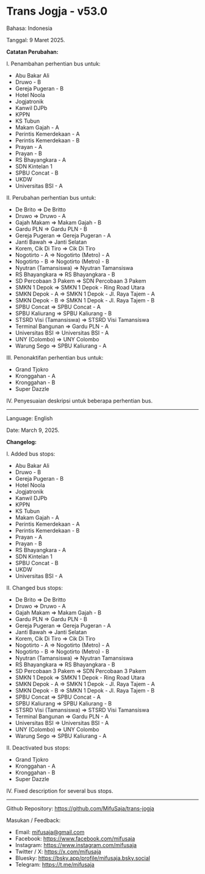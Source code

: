 # Trans Jogja - v53.0

Bahasa: Indonesia

Tanggal: 9 Maret 2025.

__Catatan Perubahan:__

I. Penambahan perhentian bus untuk:
* Abu Bakar Ali
* Druwo - B
* Gereja Pugeran - B
* Hotel Noola
* Jogjatronik
* Kanwil DJPb
* KPPN
* KS Tubun
* Makam Gajah - A
* Perintis Kemerdekaan - A
* Perintis Kemerdekaan - B
* Prayan - A
* Prayan - B
* RS Bhayangkara - A
* SDN Kintelan 1
* SPBU Concat - B
* UKDW
* Universitas BSI - A

II. Perubahan perhentian bus untuk:
* De Brito => De Britto
* Druwo => Druwo - A
* Gajah Makam => Makam Gajah - B
* Gardu PLN => Gardu PLN - B
* Gereja Pugeran => Gereja Pugeran - A
* Janti Bawah => Janti Selatan
* Korem, Cik Di Tiro => Cik Di Tiro
* Nogotirto - A => Nogotirto (Metro) - A
* Nogotirto - B => Nogotirto (Metro) - B
* Nyutran (Tamansiswa) => Nyutran Tamansiswa
* RS Bhayangkara => RS Bhayangkara - B
* SD Percobaan 3 Pakem => SDN Percobaan 3 Pakem
* SMKN 1 Depok => SMKN 1 Depok - Ring Road Utara
* SMKN Depok - A => SMKN 1 Depok - Jl. Raya Tajem - A
* SMKN Depok - B => SMKN 1 Depok - Jl. Raya Tajem - B
* SPBU Concat => SPBU Concat - A
* SPBU Kaliurang => SPBU Kaliurang - B
* STSRD Visi (Tamansiswa) => STSRD Visi Tamansiswa
* Terminal Bangunan => Gardu PLN - A
* Universitas BSI => Universitas BSI - A
* UNY (Colombo) => UNY Colombo
* Warung Sego => SPBU Kaliurang - A

III. Penonaktifan perhentian bus untuk:
* Grand Tjokro
* Kronggahan - A
* Kronggahan - B
* Super Dazzle

IV. Penyesuaian deskripsi untuk beberapa perhentian bus.

--------------------------------------------------------------

Language: English

Date: March 9, 2025.

__Changelog:__

I. Added bus stops:
* Abu Bakar Ali
* Druwo - B
* Gereja Pugeran - B
* Hotel Noola
* Jogjatronik
* Kanwil DJPb
* KPPN
* KS Tubun
* Makam Gajah - A
* Perintis Kemerdekaan - A
* Perintis Kemerdekaan - B
* Prayan - A
* Prayan - B
* RS Bhayangkara - A
* SDN Kintelan 1
* SPBU Concat - B
* UKDW
* Universitas BSI - A

II. Changed bus stops:
* De Brito => De Britto
* Druwo => Druwo - A
* Gajah Makam => Makam Gajah - B
* Gardu PLN => Gardu PLN - B
* Gereja Pugeran => Gereja Pugeran - A
* Janti Bawah => Janti Selatan
* Korem, Cik Di Tiro => Cik Di Tiro
* Nogotirto - A => Nogotirto (Metro) - A
* Nogotirto - B => Nogotirto (Metro) - B
* Nyutran (Tamansiswa) => Nyutran Tamansiswa
* RS Bhayangkara => RS Bhayangkara - B
* SD Percobaan 3 Pakem => SDN Percobaan 3 Pakem
* SMKN 1 Depok => SMKN 1 Depok - Ring Road Utara
* SMKN Depok - A => SMKN 1 Depok - Jl. Raya Tajem - A
* SMKN Depok - B => SMKN 1 Depok - Jl. Raya Tajem - B
* SPBU Concat => SPBU Concat - A
* SPBU Kaliurang => SPBU Kaliurang - B
* STSRD Visi (Tamansiswa) => STSRD Visi Tamansiswa
* Terminal Bangunan => Gardu PLN - A
* Universitas BSI => Universitas BSI - A
* UNY (Colombo) => UNY Colombo
* Warung Sego => SPBU Kaliurang - A

II. Deactivated bus stops:
* Grand Tjokro
* Kronggahan - A
* Kronggahan - B
* Super Dazzle

IV. Fixed description for several bus stops.

--------------------------------------------------------------

Github Repository: https://github.com/MifuSaja/trans-jogja

Masukan / Feedback: 
- Email: mifusaja@gmail.com
- Facebook: https://www.facebook.com/mifusaja
- Instagram: https://www.instagram.com/mifusaja
- Twitter / X: https://x.com/mifusaja
- Bluesky: https://bsky.app/profile/mifusaja.bsky.social
- Telegram: https://t.me/mifusaja